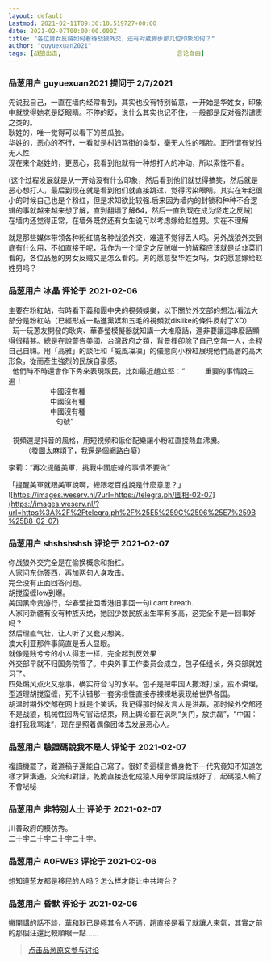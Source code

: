 ```yaml
---
layout: default
Lastmod: 2021-02-11T09:30:10.519727+00:00
date: 2021-02-07T00:00:00.000Z
title: "各位男女反贼如何看待战狼外交，还有对崴脚步那几位印象如何？"
author: "guyuexuan2021"
tags: [战狼出击,								言论自由]
---
```



### 品葱用户 **guyuexuan2021** 提问于 2/7/2021
    
先说我自己，一直在墙内经常看到，其实也没有特别留意，一开始是华姓女，印象中就觉得她老是眨眼睛。不停的眨，说什么其实也记不住，一般都是反对强烈谴责之类的。  
耿姓的，唯一觉得可以看下的苦瓜脸。  
华姓的，恶心的不行，一看就是村妇骂街的类型，毫无人性的嘴脸。正所谓有党性无人性  
现在来个赵姓的，更恶心，我看到他就有一种想打人的冲动，所以索性不看。  
  
(这个过程发展就是从一开始没有什么印象，然后看到他们就觉得搞笑，然后就是恶心想打人，最后到现在就是看到他们就直接跳过，觉得污染眼睛。其实在年纪很小的时候自己也是个粉红，但是求知欲比较强.后来因为墙内的封锁和种种不合逻辑的事就越来越来想了解，直到翻墙了解64，然后一直到现在成为坚定之反贼)  
在墙内还觉得正常，在墙外既然还有女生说可以考虑嫁给赵姓男。实在不理解  
  
就是那些媒体带领各种粉红搞各种战狼外交，难道不觉得丢人吗。另外战狼外交到底有什么用，不如直接干呢，我作为一个坚定之反贼唯一的解释应该就是给韭菜们看的，各位品葱的男女反贼又是怎么看的。男的愿意娶华姓女吗，女的愿意嫁给赵姓男吗？
    
                

### 品葱用户 **冰晶** 评论于 2021-02-06
        
主要在粉紅站，有時看下義和團中央的視頻娛樂，以下關於外交部的想法/看法大部分是粉紅站（已經形成一點進黨媒和五毛的視頻就dislike的條件反射了XD）  
  玩一玩蔥友開發的耿爽、華春瑩模擬器就知講一大堆廢話，還非要讓這串廢話顯得很精甚。總是在說警告美國、台灣政府之類，背景裡卻除了自己空無一人，全程自己自嗨。用「高雅」的談吐和「威風凜凜」的儀態向小粉紅展現他們高層的高大形象，從而產生強烈的民族自豪感。  
  他們時不時還會作下秀來表現親民，比如最近趙立堅：“          重要的事情說三遍！  
                     中國沒有種  
                     中國沒有種  
                     中國沒有種   
                        句號”  
   
  視頻還是抖音的風格，用短視頻和低俗配樂讓小粉紅直接熱血沸騰。  
        （發圖太麻煩了，我還是個網路白癡）  
  
李莉：“再次提醒美軍，挑戰中國底線的事情不要做”  
  
  
「提醒美軍就跟美軍說啊，總跟老百姓說是什麼意思？」  
![https://images.weserv.nl/?url=https://telegra.ph/圖相-02-07](https://images.weserv.nl/?url=https%3A%2F%2Ftelegra.ph%2F%25E5%259C%2596%25E7%259B%25B8-02-07)
        
                

### 品葱用户 **shshshshsh** 评论于 2021-02-07
        
你战狼外交完全是在偷换概念和抬杠。  
人家问东你答西，再加两句人身攻击。  
完全没有正面回答问题。  
胡搅蛮缠low到爆。  
美国黑命贵游行，华春莹扯回香港旧事回一句i cant breath.  
人家问新疆有没有种族灭绝，她回少数民族出生率有多高，这完全不是一回事好吗？  
然后理直气壮，让人听了又蠢又想笑。  
澳大利亚那件事简直是丢人显眼。  
就像是贱兮兮的小人得志一样，完全起到反效果  
外交部早就不归国务院管了。中央外事工作委员会成立，包子任组长，外交部就姓习了。  
四处煽风点火又惹事，确实符合习的水平。包子是把中国人撒泼打滚，蛮不讲理，歪道理胡搅蛮缠，死不认错那一套劣根性直接赤裸裸地表现给世界各国。  
胡温时期外交部在网上就是个笑话，我记得那时候发言人是洪磊，那时候外交部还不是战狼，机械性回两句官话结束，网上舆论都在讽刺“关门，放洪磊”，“中国：谁打我我骂谁”，现在是照着偶像团体去发展恶心人。
        
                

### 品葱用户 **驗證碼說我不是人** 评论于 2021-02-07
        
複讀機罷了，難道稿子還能自己寫了。很好奇這樣言傳身教下一代究竟知不知道怎樣才算溝通，交流和對話，乾脆直接退化成猿人用拳頭說話就好了，起碼猿人輸了不會咇咇
        
                

### 品葱用户 **非特别人士** 评论于 2021-02-07
        
川普政府的模仿秀。  
二十字二十字二十字二十字。
        
                

### 品葱用户 **A0FWE3** 评论于 2021-02-06
        
想知道葱友都是移民的人吗？怎么样才能让中共垮台？
        
                

### 品葱用户 **昏默** 评论于 2021-02-06
        
撇開講的話不談，華和耿已是極其令人不適，趙直接是看了就讓人來氣，其實之前的那個汪還比較順眼一點......
        
                





> [点击品葱原文参与讨论](https://pincong.rocks/question/36166)


